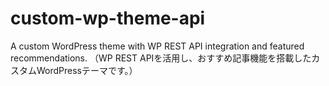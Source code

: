 # custom-wp-theme-api
A custom WordPress theme with WP REST API integration and featured recommendations. （WP REST APIを活用し、おすすめ記事機能を搭載したカスタムWordPressテーマです。）
